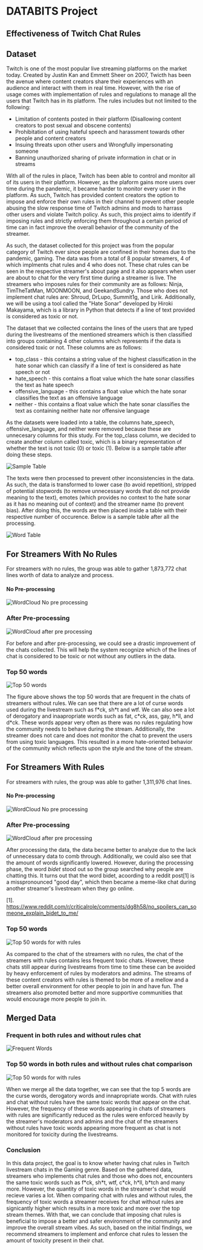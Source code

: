 # DATABITS Project

## Effectiveness of Twitch Chat Rules

## Dataset
  Twitch is one of the most popular live streaming platforms on the market today. Created by Justin Kan and Emmett Sheer on 2007, Twicth has been the avenue where content creators share their experiences with an audience and interact with them in real time. However, with the rise of usage comes with implementation of rules and regulations to manage all the users that Twitch has in its platform. The rules includes but not limited to the following:
  - Limitation of contents posted in their platform (Disallowing content creators to post sexual and obscene contents)
  - Prohibitation of using hateful speech and harassment towards other people and content creators
  - Insuing threats upon other users and Wrongfully impersonating someone
  - Banning unauthorized sharing of private information in chat or in streams

  With all of the rules in place, Twitch has been able to control and monitor all of its users in their platform. However, as the plaform gains more users over time during the pandemic, it became harder to monitor every user in the platform. As such, Twitch has provided content creators the option to impose and enforce their own rules in their channel to prevent other people abusing the slow response time of Twitch admins and mods to harrass other users and violate Twitch policy. As such, this project aims to identify if imposing rules and strictly enforcing them throughout a certain period of time can in fact improve the overall behavior of the community of the streamer.

  As such, the dataset collected for this project was from the popular category of Twitch ever since people are confined in their homes due to the pandemic, gaming. The data was from a total of 8 popular streamers, 4 of which implments chat rules and 4 who does not. These chat rules can be seen in the respective streamer's about page and it also appears when user are about to chat for the very first time during a streamer is live. The streamers who imposes rules for their community are as follows: Ninja, TimTheTatMan, MOONMOON, and GeekandSundry. Those who does not implement chat rules are: Shroud, DrLupo, Summit1g, and Lirik. Additionally, we will be using a tool called the "Hate Sonar" developed by Hiroki Makayama, which is a library in Python that detects if a line of text provided is considered as toxic or not. 

  The dataset that we collected contains the lines of the users that are typed during the livestreams of the mentioned streamers which is then classified into groups containing 4 other columns which represents if the data is considered toxic or not. These columns are as follows:
  - top_class - this contains a string value of the highest classification in the hate sonar which can classify if a line of text is  considered as hate speech or not
  - hate_speech - this contains a float value which the hate sonar classifies the text as hate speech
  - offensive_language - this contains a float value which the hate sonar classifies the text as an offensive language
  - neither - this contains a float value which the hate sonar classifies the text as containing neither hate nor offensive language

   As the datasets were loaded into a table, the columns hate_speech, offensive_language, and neither were removed because these are unnecesary columns for this study. For the top_class column, we decided to create another column called toxic, which is a binary representation of whether the text is not toxic (0) or toxic (1). Below is a sample table after doing these steps.

![Sample Table](/images/others/sample_table.PNG)

  The texts were then processed to prevent other inconsistencies in the data. As such, the data is transformed to lower case (to avoid repetition), stripped of potential stopwords (to remove unnecessary words that do not provide meaning to the text), emotes (which provides no context to the hate sonar as it has no meaning out of context) and the streamer name (to prevent bias). After doing this, the words are then placed inside a table with their respective number of occurence. Below is a sample table after all the processing.

![Word Table](/images/others/words_table.png)

## For Streamers With No Rules
For streamers with no rules, the group was able to gather 1,873,772 chat lines worth of data to analyze and process.


#### No Pre-processing
![WordCloud No pre processing](images/norules/word_no_processing.png)


### After Pre-processing
![WordCloud after pre processing](images/norules/word_processed.png)

  For before and after pre-processing, we could see a drastic improvement of the chats collected. This will help the system recognize which of the lines of chat is considered to be toxic or not without any outliers in the data.

### Top 50 words
![Top 50 words](/images/norules/top_50.png)

  The figure above shows the top 50 words that are frequent in the chats of streamers without rules. We can see that there are a lot of curse words used during the livestream such as f\*ck, sh\*t and wtf. We can also see a lot of derogatory and inaapropriate words such as fat, c\*ck, ass, gay, h\*ll, and d\*ck. These words appear very often as there was no rules regulating how the community needs to behave during the stream. Additionally, the streamer does not care and does not monitor the chat to prevent the users from using toxic languages. This resulted in a more hate-oriented behavior of the community which reflects upon the style and the tone of the stream.


## For Streamers With Rules
For streamers with rules, the group was able to gather 1,311,976 chat lines.


#### No Pre-processing
![WordCloud No pre processing](/images/withrules/words_no_processing.png)


### After Pre-processing
![WordCloud after pre processing](/images/withrules/word_process.png)

  After processing the data, the data became better to analyze due to the lack of unnecessary data to comb through. Additionally, we could also see that the amount of words significantly lowered. However, during the processing phase, the word *bidet* stood out so the group searched why people are chatting this. It turns out that the word bidet, acoording to a reddit post[1] is a misspronounced "good day", which then became a meme-like chat during another streamer's livestream when they go online.

[1]. https://www.reddit.com/r/criticalrole/comments/dg8h58/no_spoilers_can_someone_explain_bidet_to_me/


### Top 50 words
![Top 50 words for with rules](/images/withrules/top_50.png)

  As compared to the chat of the streamers with no rules, the chat of the streamers with rules contains less frequent toxic chats. However, these chats still appear during livestreams from time to time these can be avoided by heavy enforcement of rules by moderators and admins. The streams of these content creators with rules is themed to be more of a mellow and a better overall environment for other people to join in and have fun. The streamers also promoted better and more supportive communities that would encourage more people to join in.


## Merged Data

### Frequent in both rules and without rules chat
![Frequent Words](/images/merge/words_frequent.png)


### Top 50 words in both rules and without rules chat comparison
![Top 50 words for with rules](/images/merge/top_50.png)
  
  When we merge all the data together, we can see that the top 5 words are the curse words, derogatory words and innapropriate words. Chat with rules and chat without rules have the same toxic words that appear on the chat. However, the frequency of these words appearing in chats of streamers with rules are significantly reduced as the rules were enforced heavily by the streamer's moderators and admins and the chat of the streamers without rules have toxic words appearing more frequent as chat is not monitored for toxicity during the livestreams.

### Conclusion
  
  In this data project, the goal is to know wheter having chat rules in Twitch livestream chats in the Gaming genre. Based on the gathered data, streamers who implements chat rules and those who does not, encounters the same toxic words such as f\*ck, sh\*t, wtf, c\*ck, h\*ll, b\*tch and many more. However, the quantity of toxic words in the streamer's chat would recieve varies a lot. When comparing chat with rules and without rules, the frequency of toxic words a streamer receives for chat without rules are signicantly higher which results in a more toxic and more over the top stream themes. With that, we can conclude that imposing chat rules is beneficial to impose a better and safer environment of the community and improve the overall stream vibes. As such, based on the initial findings, we recommend streamers to implement and enforce chat rules to lessen the amount of toxicity present in their chat.
